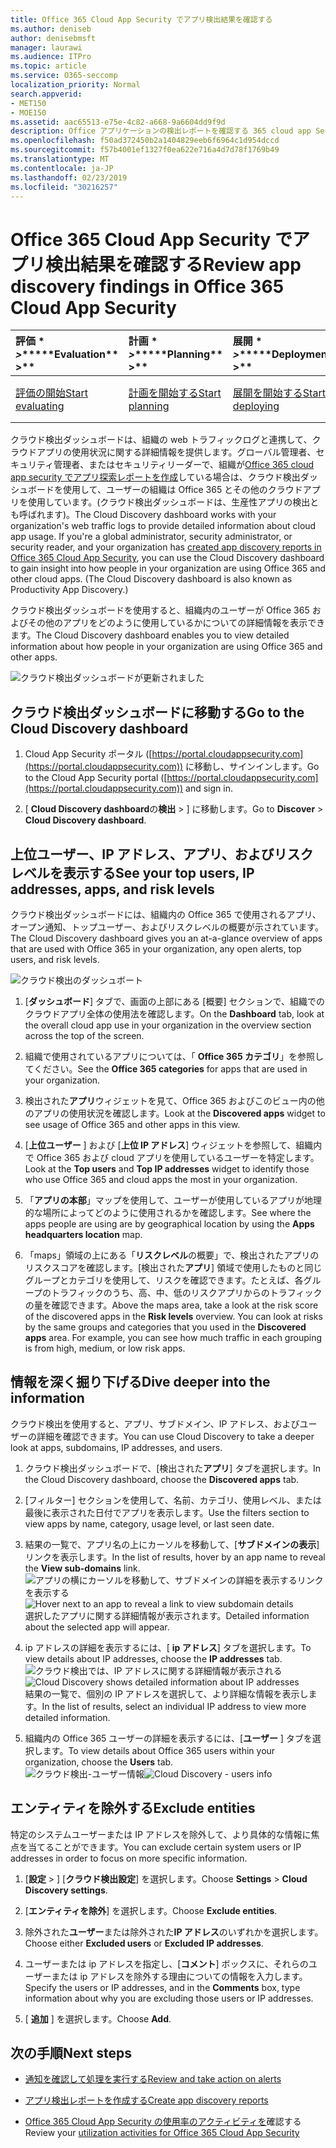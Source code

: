 ```yaml
---
title: Office 365 Cloud App Security でアプリ検出結果を確認する
ms.author: deniseb
author: denisebmsft
manager: laurawi
ms.audience: ITPro
ms.topic: article
ms.service: O365-seccomp
localization_priority: Normal
search.appverid:
- MET150
- MOE150
ms.assetid: aac65513-e75e-4c82-a668-9a6604dd9f9d
description: Office アプリケーションの検出レポートを確認する 365 cloud app Security は、組織内のユーザーがクラウドアプリをどのように使用するかについて詳しく知るのに役立ちます。ファイアウォールとプロキシからのログファイルを使用してアプリ探索レポートを作成した後、アプリ検出ダッシュボードで結果を確認します。
ms.openlocfilehash: f50ad372450b2a1404829eeb6f6964c1d954dccd
ms.sourcegitcommit: f57b4001ef1327f0ea622e716a4d7d78f1769b49
ms.translationtype: MT
ms.contentlocale: ja-JP
ms.lasthandoff: 02/23/2019
ms.locfileid: "30216257"
---
```

# <a name="review-app-discovery-findings-in-office-365-cloud-app-security"></a><span data-ttu-id="19d86-104">Office 365 Cloud App Security でアプリ検出結果を確認する</span><span class="sxs-lookup"><span data-stu-id="19d86-104">Review app discovery findings in Office 365 Cloud App Security</span></span>
  
|<span data-ttu-id="19d86-105">評価 \* *\>*\*</span><span class="sxs-lookup"><span data-stu-id="19d86-105">\*\*\*\*Evaluation\*\* \>\*\*</span></span>|<span data-ttu-id="19d86-106">計画 \* *\>*\*</span><span class="sxs-lookup"><span data-stu-id="19d86-106">\*\*\*\*Planning\*\* \>\*\*</span></span>|<span data-ttu-id="19d86-107">展開 \* *\>*\*</span><span class="sxs-lookup"><span data-stu-id="19d86-107">\*\*\*\*Deployment\*\* \>\*\*</span></span>|<span data-ttu-id="19d86-108">使用率 \* \* \* \*</span><span class="sxs-lookup"><span data-stu-id="19d86-108">\*\*\*\*Utilization\*\*\*\*</span></span>|
|:-----|:-----|:-----|:-----|
|[<span data-ttu-id="19d86-109">評価の開始</span><span class="sxs-lookup"><span data-stu-id="19d86-109">Start evaluating</span></span>](office-365-cas-overview.md) <br/> |[<span data-ttu-id="19d86-110">計画を開始する</span><span class="sxs-lookup"><span data-stu-id="19d86-110">Start planning</span></span>](get-ready-for-office-365-cas.md) <br/> |[<span data-ttu-id="19d86-111">展開を開始する</span><span class="sxs-lookup"><span data-stu-id="19d86-111">Start deploying</span></span>](turn-on-office-365-cas.md) <br/> |<span data-ttu-id="19d86-112">ここでは、</span><span class="sxs-lookup"><span data-stu-id="19d86-112">You are here!</span></span>  <br/> [<span data-ttu-id="19d86-113">次の手順</span><span class="sxs-lookup"><span data-stu-id="19d86-113">Next steps</span></span>](#next-steps) <br/> |
   
<span data-ttu-id="19d86-p102">クラウド検出ダッシュボードは、組織の web トラフィックログと連携して、クラウドアプリの使用状況に関する詳細情報を提供します。グローバル管理者、セキュリティ管理者、またはセキュリティリーダーで、組織が[Office 365 cloud app security でアプリ探索レポートを作成](create-app-discovery-reports-in-ocas.md)している場合は、クラウド検出ダッシュボードを使用して、ユーザーの組織は Office 365 とその他のクラウドアプリを使用しています。(クラウド検出ダッシュボードは、生産性アプリの検出とも呼ばれます)。</span><span class="sxs-lookup"><span data-stu-id="19d86-p102">The Cloud Discovery dashboard works with your organization's web traffic logs to provide detailed information about cloud app usage. If you're a global administrator, security administrator, or security reader, and your organization has [created app discovery reports in Office 365 Cloud App Security](create-app-discovery-reports-in-ocas.md), you can use the Cloud Discovery dashboard to gain insight into how people in your organization are using Office 365 and other cloud apps. (The Cloud Discovery dashboard is also known as Productivity App Discovery.)</span></span>
  
 <span data-ttu-id="19d86-117">クラウド検出ダッシュボードを使用すると、組織内のユーザーが Office 365 およびその他のアプリをどのように使用しているかについての詳細情報を表示できます。</span><span class="sxs-lookup"><span data-stu-id="19d86-117">The Cloud Discovery dashboard enables you to view detailed information about how people in your organization are using Office 365 and other apps.</span></span> 
  
![クラウド検出ダッシュボードが更新されました](media/12712681-c0b3-4cb3-b7fd-2cf2ad4e825f.png)
     
## <a name="go-to-the-cloud-discovery-dashboard"></a><span data-ttu-id="19d86-119">クラウド検出ダッシュボードに移動する</span><span class="sxs-lookup"><span data-stu-id="19d86-119">Go to the Cloud Discovery dashboard</span></span>

1. <span data-ttu-id="19d86-120">Cloud App Security ポータル ([https://portal.cloudappsecurity.com](https://portal.cloudappsecurity.com)) に移動し、サインインします。</span><span class="sxs-lookup"><span data-stu-id="19d86-120">Go to the Cloud App Security portal ([https://portal.cloudappsecurity.com](https://portal.cloudappsecurity.com)) and sign in.</span></span>
    
2. <span data-ttu-id="19d86-121">[ **Cloud Discovery dashboard**の**検出** \> ] に移動します。</span><span class="sxs-lookup"><span data-stu-id="19d86-121">Go to **Discover** \> **Cloud Discovery dashboard**.</span></span>
    
## <a name="see-your-top-users-ip-addresses-apps-and-risk-levels"></a><span data-ttu-id="19d86-122">上位ユーザー、IP アドレス、アプリ、およびリスクレベルを表示する</span><span class="sxs-lookup"><span data-stu-id="19d86-122">See your top users, IP addresses, apps, and risk levels</span></span>

<span data-ttu-id="19d86-123">クラウド検出ダッシュボードには、組織内の Office 365 で使用されるアプリ、オープン通知、トップユーザー、およびリスクレベルの概要が示されています。</span><span class="sxs-lookup"><span data-stu-id="19d86-123">The Cloud Discovery dashboard gives you an at-a-glance overview of apps that are used with Office 365 in your organization, any open alerts, top users, and risk levels.</span></span>
  
![クラウド検出のダッシュボート](media/06696946-fbdf-4781-b5b8-2ac074fcb2a1.png)
  
1. <span data-ttu-id="19d86-125">[**ダッシュボード**] タブで、画面の上部にある [概要] セクションで、組織でのクラウドアプリ全体の使用法を確認します。</span><span class="sxs-lookup"><span data-stu-id="19d86-125">On the **Dashboard** tab, look at the overall cloud app use in your organization in the overview section across the top of the screen.</span></span> 
    
2. <span data-ttu-id="19d86-126">組織で使用されているアプリについては、「 **Office 365 カテゴリ**」を参照してください。</span><span class="sxs-lookup"><span data-stu-id="19d86-126">See the **Office 365 categories** for apps that are used in your organization.</span></span> 
    
3. <span data-ttu-id="19d86-127">検出された**アプリ**ウィジェットを見て、Office 365 およびこのビュー内の他のアプリの使用状況を確認します。</span><span class="sxs-lookup"><span data-stu-id="19d86-127">Look at the **Discovered apps** widget to see usage of Office 365 and other apps in this view.</span></span> 
    
4. <span data-ttu-id="19d86-128">[**上位ユーザー** ] および [**上位 IP アドレス**] ウィジェットを参照して、組織内で Office 365 および cloud アプリを使用しているユーザーを特定します。</span><span class="sxs-lookup"><span data-stu-id="19d86-128">Look at the **Top users** and **Top IP addresses** widget to identify those who use Office 365 and cloud apps the most in your organization.</span></span> 
    
5. <span data-ttu-id="19d86-129">「**アプリの本部**」マップを使用して、ユーザーが使用しているアプリが地理的な場所によってどのように使用されるかを確認します。</span><span class="sxs-lookup"><span data-stu-id="19d86-129">See where the apps people are using are by geographical location by using the **Apps headquarters location** map.</span></span> 
    
6. <span data-ttu-id="19d86-p103">「maps」領域の上にある「**リスクレベル**の概要」で、検出されたアプリのリスクスコアを確認します。[検出された**アプリ**] 領域で使用したものと同じグループとカテゴリを使用して、リスクを確認できます。たとえば、各グループのトラフィックのうち、高、中、低のリスクアプリからのトラフィックの量を確認できます。</span><span class="sxs-lookup"><span data-stu-id="19d86-p103">Above the maps area, take a look at the risk score of the discovered apps in the **Risk levels** overview. You can look at risks by the same groups and categories that you used in the **Discovered apps** area. For example, you can see how much traffic in each grouping is from high, medium, or low risk apps.</span></span> 
    
## <a name="dive-deeper-into-the-information"></a><span data-ttu-id="19d86-133">情報を深く掘り下げる</span><span class="sxs-lookup"><span data-stu-id="19d86-133">Dive deeper into the information</span></span>

<span data-ttu-id="19d86-134">クラウド検出を使用すると、アプリ、サブドメイン、IP アドレス、およびユーザーの詳細を確認できます。</span><span class="sxs-lookup"><span data-stu-id="19d86-134">You can use Cloud Discovery to take a deeper look at apps, subdomains, IP addresses, and users.</span></span>
  
1. <span data-ttu-id="19d86-135">クラウド検出ダッシュボードで、[検出された**アプリ**] タブを選択します。</span><span class="sxs-lookup"><span data-stu-id="19d86-135">In the Cloud Discovery dashboard, choose the **Discovered apps** tab.</span></span> 
    
2. <span data-ttu-id="19d86-136">[フィルター] セクションを使用して、名前、カテゴリ、使用レベル、または最後に表示された日付でアプリを表示します。</span><span class="sxs-lookup"><span data-stu-id="19d86-136">Use the filters section to view apps by name, category, usage level, or last seen date.</span></span>
    
3. <span data-ttu-id="19d86-137">結果の一覧で、アプリ名の上にカーソルを移動して、[**サブドメインの表示**] リンクを表示します。</span><span class="sxs-lookup"><span data-stu-id="19d86-137">In the list of results, hover by an app name to reveal the **View sub-domains** link.</span></span><br/> <span data-ttu-id="19d86-138">![アプリの横にカーソルを移動して、サブドメインの詳細を表示するリンクを表示する](media/4a212215-8a2c-46fd-9ef9-89e4064658a6.png)</span><span class="sxs-lookup"><span data-stu-id="19d86-138">![Hover next to an app to reveal a link to view subdomain details](media/4a212215-8a2c-46fd-9ef9-89e4064658a6.png)</span></span><br/><span data-ttu-id="19d86-139">選択したアプリに関する詳細情報が表示されます。</span><span class="sxs-lookup"><span data-stu-id="19d86-139">Detailed information about the selected app will appear.</span></span>
    
4. <span data-ttu-id="19d86-140">ip アドレスの詳細を表示するには、[ **ip アドレス**] タブを選択します。</span><span class="sxs-lookup"><span data-stu-id="19d86-140">To view details about IP addresses, choose the **IP addresses** tab.</span></span><br/><span data-ttu-id="19d86-141">![クラウド検出では、IP アドレスに関する詳細情報が表示される](media/0c742bf6-da9e-4d22-8656-a27a5007d5d5.png)</span><span class="sxs-lookup"><span data-stu-id="19d86-141">![Cloud Discovery shows detailed information about IP addresses](media/0c742bf6-da9e-4d22-8656-a27a5007d5d5.png)</span></span><br/><span data-ttu-id="19d86-142">結果の一覧で、個別の IP アドレスを選択して、より詳細な情報を表示します。</span><span class="sxs-lookup"><span data-stu-id="19d86-142">In the list of results, select an individual IP address to view more detailed information.</span></span>
    
5. <span data-ttu-id="19d86-143">組織内の Office 365 ユーザーの詳細を表示するには、[**ユーザー** ] タブを選択します。</span><span class="sxs-lookup"><span data-stu-id="19d86-143">To view details about Office 365 users within your organization, choose the **Users** tab.</span></span><br/><span data-ttu-id="19d86-144">![クラウド検出-ユーザー情報](media/2d9c2d85-01e6-4057-8020-d9a68f26bbac.png)</span><span class="sxs-lookup"><span data-stu-id="19d86-144">![Cloud Discovery - users info](media/2d9c2d85-01e6-4057-8020-d9a68f26bbac.png)</span></span>
  
## <a name="exclude-entities"></a><span data-ttu-id="19d86-145">エンティティを除外する</span><span class="sxs-lookup"><span data-stu-id="19d86-145">Exclude entities</span></span>

<span data-ttu-id="19d86-146">特定のシステムユーザーまたは IP アドレスを除外して、より具体的な情報に焦点を当てることができます。</span><span class="sxs-lookup"><span data-stu-id="19d86-146">You can exclude certain system users or IP addresses in order to focus on more specific information.</span></span>
  
1. <span data-ttu-id="19d86-147">[**設定** \> ] [**クラウド検出設定**] を選択します。</span><span class="sxs-lookup"><span data-stu-id="19d86-147">Choose **Settings** \> **Cloud Discovery settings**.</span></span>
    
2. <span data-ttu-id="19d86-148">[**エンティティを除外**] を選択します。</span><span class="sxs-lookup"><span data-stu-id="19d86-148">Choose **Exclude entities**.</span></span>
    
3. <span data-ttu-id="19d86-149">除外された**ユーザー**または除外された**IP アドレス**のいずれかを選択します。</span><span class="sxs-lookup"><span data-stu-id="19d86-149">Choose either **Excluded users** or **Excluded IP addresses**.</span></span>
    
4. <span data-ttu-id="19d86-150">ユーザーまたは ip アドレスを指定し、[**コメント**] ボックスに、それらのユーザーまたは ip アドレスを除外する理由についての情報を入力します。</span><span class="sxs-lookup"><span data-stu-id="19d86-150">Specify the users or IP addresses, and in the **Comments** box, type information about why you are excluding those users or IP addresses.</span></span> 
    
5. <span data-ttu-id="19d86-151">[ **追加** ] を選択します。</span><span class="sxs-lookup"><span data-stu-id="19d86-151">Choose **Add**.</span></span>
    
## <a name="next-steps"></a><span data-ttu-id="19d86-152">次の手順</span><span class="sxs-lookup"><span data-stu-id="19d86-152">Next steps</span></span>

- [<span data-ttu-id="19d86-153">通知を確認して処理を実行する</span><span class="sxs-lookup"><span data-stu-id="19d86-153">Review and take action on alerts</span></span>](review-office-365-cas-alerts.md)
    
- [<span data-ttu-id="19d86-154">アプリ検出レポートを作成する</span><span class="sxs-lookup"><span data-stu-id="19d86-154">Create app discovery reports</span></span>](create-app-discovery-reports-in-ocas.md)
    
- <span data-ttu-id="19d86-155">[Office 365 Cloud App Security の使用率のアクティビティを](utilization-activities-for-ocas.md)確認する</span><span class="sxs-lookup"><span data-stu-id="19d86-155">Review your [utilization activities for Office 365 Cloud App Security](utilization-activities-for-ocas.md)</span></span>
    

